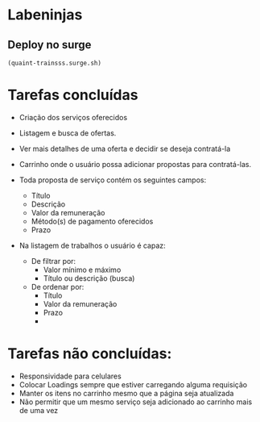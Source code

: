 # Labeninjas

## Deploy no surge

`(quaint-trainsss.surge.sh)`

# Tarefas concluídas
- Criação dos serviços oferecidos
- Listagem e busca de ofertas.
- Ver mais detalhes de uma oferta e decidir se deseja contratá-la
- Carrinho onde o usuário possa adicionar propostas para contratá-las.

- Toda proposta de serviço contém os seguintes campos:
    - Título
    - Descrição
    - Valor da remuneração
    - Método(s) de pagamento oferecidos
    - Prazo
    
- Na listagem de trabalhos o usuário é capaz:
    - De filtrar por:
        - Valor mínimo e máximo
        - Título ou descrição (busca)
    - De ordenar por:
        - Título
        - Valor da remuneração
        - Prazo
        - 
# Tarefas não concluídas: 

- Responsividade para celulares
- Colocar Loadings sempre que estiver carregando alguma requisição
- Manter os itens no carrinho mesmo que a página seja atualizada
- Não permitir que um mesmo serviço seja adicionado ao carrinho mais de uma vez
